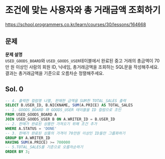 # 조건에 맞는 사용자와 총 거래금액 조회하기
https://school.programmers.co.kr/learn/courses/30/lessons/164668

## 문제
**문제 설명**   
`USED_GOODS_BOARD`와 `USED_GOODS_USER`테이블에서 완료된 중고 거래의 총금액이 70만 원 이상인 사람의 회원 ID, 닉네임, 총거래금액을 조회하는 SQL문을 작성해주세요. 결과는 총거래금액을 기준으로 오름차순 정렬해주세요.

## Sol. 0
```sql
-- 4. 출력한 컬럼명 나열, 판매한 금액을 SUM한 TOTAL_SALES 출력
SELECT B.USER_ID, B.NICKNAME, SUM(A.PRICE) AS TOTAL_SALES
-- 1. GOODS_BOARD 와 GOODS_USER 테이블을 ID 컬럼으로 조인
FROM USED_GOODS_BOARD A
JOIN USED_GOODS_USER B ON A.WRITER_ID = B.USER_ID
-- 2. 판매가 완료된 상품만 가져오기 위해 조건 추가
WHERE A.STATUS = 'DONE'
-- 3. 판매가 완료된 상품의 가격이 70만원 이상인 ID들만 그룹화하기
GROUP BY A.WRITER_ID
HAVING SUM(A.PRICE) >= 700000
-- 5.TOTAL_SALES를 기준으로 오름차순하기
ORDER BY 3;
```